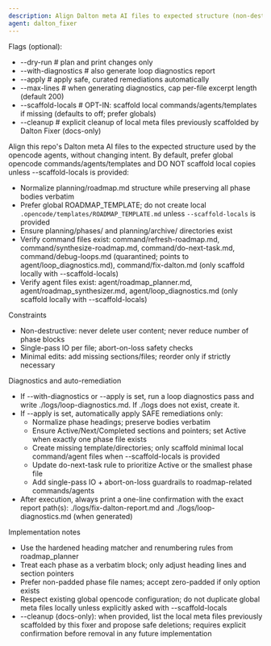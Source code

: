 ```yaml
---
description: Align Dalton meta AI files to expected structure (non-destructive)
agent: dalton_fixer
---
```


Flags (optional):
- --dry-run            # plan and print changes only
- --with-diagnostics   # also generate loop diagnostics report
- --apply              # apply safe, curated remediations automatically
- --max-lines <n>      # when generating diagnostics, cap per-file excerpt length (default 200)
- --scaffold-locals    # OPT-IN: scaffold local commands/agents/templates if missing (defaults to off; prefer globals)
- --cleanup            # explicit cleanup of local meta files previously scaffolded by Dalton Fixer (docs-only)

Align this repo's Dalton meta AI files to the expected structure used by the opencode agents, without changing intent. By default, prefer global opencode commands/agents/templates and DO NOT scaffold local copies unless --scaffold-locals is provided:

- Normalize planning/roadmap.md structure while preserving all phase bodies verbatim
- Prefer global ROADMAP_TEMPLATE; do not create local `.opencode/templates/ROADMAP_TEMPLATE.md` unless `--scaffold-locals` is provided
- Ensure planning/phases/ and planning/archive/ directories exist
- Verify command files exist: command/refresh-roadmap.md, command/synthesize-roadmap.md, command/do-next-task.md, command/debug-loops.md (quarantined; points to agent/loop_diagnostics.md), command/fix-dalton.md (only scaffold locally with --scaffold-locals)
- Verify agent files exist: agent/roadmap_planner.md, agent/roadmap_synthesizer.md, agent/loop_diagnostics.md (only scaffold locally with --scaffold-locals)

Constraints
- Non-destructive: never delete user content; never reduce number of phase blocks
- Single-pass IO per file; abort-on-loss safety checks
- Minimal edits: add missing sections/files; reorder only if strictly necessary

Diagnostics and auto-remediation
- If --with-diagnostics or --apply is set, run a loop diagnostics pass and write ./logs/loop-diagnostics.md. If ./logs does not exist, create it.
- If --apply is set, automatically apply SAFE remediations only:
  - Normalize phase headings; preserve bodies verbatim
  - Ensure Active/Next/Completed sections and pointers; set Active when exactly one phase file exists
  - Create missing template/directories; only scaffold minimal local command/agent files when --scaffold-locals is provided
  - Update do-next-task rule to prioritize Active or the smallest phase file
  - Add single-pass IO + abort-on-loss guardrails to roadmap-related commands/agents
- After execution, always print a one-line confirmation with the exact report path(s): ./logs/fix-dalton-report.md and ./logs/loop-diagnostics.md (when generated)

Implementation notes
- Use the hardened heading matcher and renumbering rules from roadmap_planner
- Treat each phase as a verbatim block; only adjust heading lines and section pointers
- Prefer non-padded phase file names; accept zero-padded if only option exists
- Respect existing global opencode configuration; do not duplicate global meta files locally unless explicitly asked with --scaffold-locals
- --cleanup (docs-only): when provided, list the local meta files previously scaffolded by this fixer and propose safe deletions; requires explicit confirmation before removal in any future implementation
